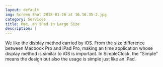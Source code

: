 ```yaml
---
layout: default
img: Screen Shot 2018-01-26 at 16.16.35-2.jpg
category: Services
title: Mac, an iPad in Large Size
description: |
---
```

We like the display method carried by iOS. From the size difference between Macbook Pro and iPad Pro, making an time application whose display method is similar to iOS is important. In SimpleClock, the "Simple" means the design but also the usage is simple just like an iPad.